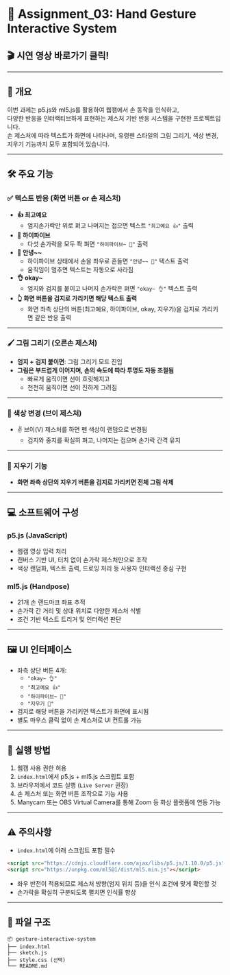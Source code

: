 # 🚀 Assignment_03: Hand Gesture Interactive System
## 🎬 시연 영상 바로가기 클릭!

---

## 🧠 개요  
이번 과제는 p5.js와 ml5.js를 활용하여 웹캠에서 손 동작을 인식하고,  
다양한 반응을 인터랙티브하게 표현하는 제스처 기반 반응 시스템을 구현한 프로젝트입니다.  
손 제스처에 따라 텍스트가 화면에 나타나며, 유령펜 스타일의 그림 그리기, 색상 변경, 지우기 기능까지 모두 포함되어 있습니다.

---

## 🛠️ 주요 기능

### ✅ 텍스트 반응 (화면 버튼 or 손 제스처)
- **👍 최고예요**  
  - 엄지손가락만 위로 펴고 나머지는 접으면 텍스트 `"최고예요 👍"` 출력
- **🙌 하이파이브**  
  - 다섯 손가락을 모두 쫙 펴면 `"하이파이브~ 🙌"` 출력
- **👋 안녕~~**  
  - 하이파이브 상태에서 손을 좌우로 흔들면 `"안녕~~ 👋"` 텍스트 출력  
  - 움직임이 멈추면 텍스트는 자동으로 사라짐
- **👌 okay~**  
  - 엄지와 검지를 붙이고 나머지 손가락은 펴면 `"okay~ 👌"` 텍스트 출력
- **👆 화면 버튼을 검지로 가리키면 해당 텍스트 출력**  
  - 화면 좌측 상단의 버튼(최고예요, 하이파이브, okay, 지우기)을 검지로 가리키면 같은 반응 출력

---

### 🖌️ 그림 그리기 (오른손 제스처)
- **엄지 + 검지 붙이면**: 그림 그리기 모드 진입
- **그림은 부드럽게 이어지며, 손의 속도에 따라 투명도 자동 조절됨**
  - 빠르게 움직이면 선이 흐릿해지고
  - 천천히 움직이면 선이 진하게 그려짐    

---

### 🎨 색상 변경 (브이 제스처)
- ✌️ 브이(V) 제스처를 하면 펜 색상이 랜덤으로 변경됨  
  - 검지와 중지를 확실히 펴고, 나머지는 접으며 손가락 간격 유지

---

### 🧼 지우기 기능
- **화면 좌측 상단의 지우기 버튼을 검지로 가리키면 전체 그림 삭제**

---

## 💻 소프트웨어 구성

### p5.js (JavaScript)
- 웹캠 영상 입력 처리
- 캔버스 기반 UI, 터치 없이 손가락 제스처만으로 조작
- 색상 랜덤화, 텍스트 출력, 드로잉 처리 등 사용자 인터랙션 중심 구현

### ml5.js (Handpose)
- 21개 손 랜드마크 좌표 추적
- 손가락 간 거리 및 상대 위치로 다양한 제스처 식별
- 조건 기반 텍스트 트리거 및 인터랙션 판단

---

## 🖼️ UI 인터페이스
- 좌측 상단 버튼 4개:
  - `"okay~ 👌"`  
  - `"최고예요 👍"`  
  - `"하이파이브~ 🙌"`  
  - `"지우기 🧼"`
- 검지로 해당 버튼을 가리키면 텍스트가 화면에 표시됨
- 별도 마우스 클릭 없이 손 제스처로 UI 컨트롤 가능

---

## 🚀 실행 방법
1. 웹캠 사용 권한 허용
2. `index.html`에서 p5.js + ml5.js 스크립트 포함
3. 브라우저에서 코드 실행 (`Live Server` 권장)
4. 손 제스처 또는 화면 버튼 조작으로 기능 사용
5. Manycam 또는 OBS Virtual Camera를 통해 Zoom 등 화상 플랫폼에 연동 가능

---

## ⚠️ 주의사항
- `index.html`에 아래 스크립트 포함 필수

```html
<script src="https://cdnjs.cloudflare.com/ajax/libs/p5.js/1.10.0/p5.js"></script>
<script src="https://unpkg.com/ml5@1/dist/ml5.min.js"></script>
```

- 좌우 반전이 적용되므로 제스처 방향(엄지 위치 등)을 인식 조건에 맞게 확인할 것
- 손가락을 확실히 구분되도록 펼치면 인식률 향상

---

## 📁 파일 구조

```
📦 gesture-interactive-system  
├── index.html  
├── sketch.js  
├── style.css (선택)  
└── README.md  
```
